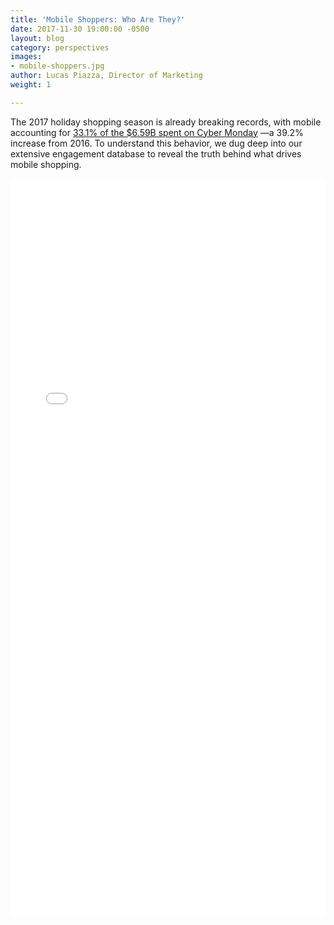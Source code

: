 ```yaml
---
title: 'Mobile Shoppers: Who Are They?'
date: 2017-11-30 19:00:00 -0500
layout: blog
category: perspectives
images:
- mobile-shoppers.jpg
author: Lucas Piazza, Director of Marketing
weight: 1

---
```

The 2017 holiday shopping season is already breaking records, with mobile accounting for [33.1% of the $6.59B spent on Cyber Monday](http://news.adobe.com/press-release/experience-cloud/adobe-data-shows-cyber-monday-largest-online-sales-day-history-659) —a 39.2% increase from 2016. To understand this behavior, we dug deep into our extensive engagement database to reveal the truth behind what drives mobile shopping.   

<div style="position:relative;width:auto;padding:0 0 234.37%;height:0;top:0;left:0;bottom:0;right:0;margin:0;border:0 none" id="experience-59e7a3f322d3e"><iframe allowfullscreen src="//view.ceros.com/yieldmo/infographic-01-2-1?heightOverride=3000" style="position:absolute;top:0;left:0;bottom:0;right:0;margin:0;padding:0;border:0 none;height:1px;width:1px;min-height:100%;min-width:100%" frameborder="0" class="ceros-experience"  scrolling="no"></iframe></div><script type="text/javascript" src="//view.ceros.com/scroll-proxy.min.js"></script>